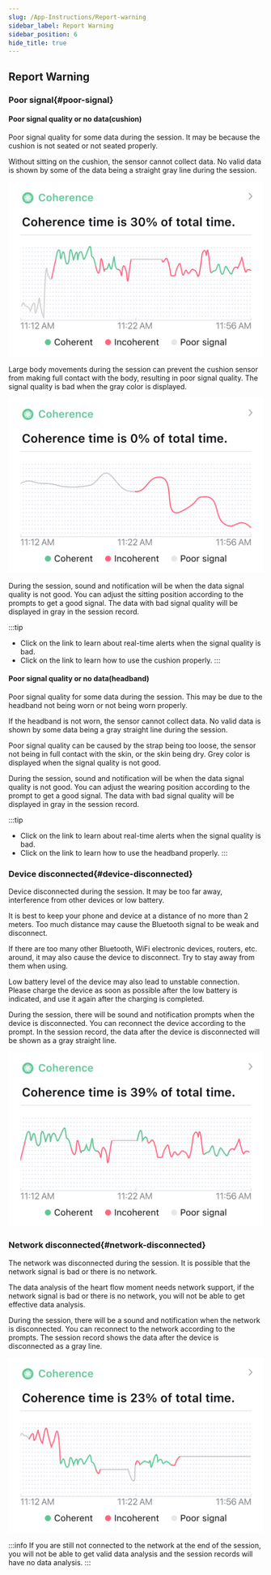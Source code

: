 ```yaml
---
slug: /App-Instructions/Report-warning
sidebar_label: Report Warning
sidebar_position: 6
hide_title: true
---
```


## Report Warning
### Poor signal{#poor-signal}
#### Poor signal quality or no data(cushion)
Poor signal quality for some data during the session. It may be because the cushion is not seated or not seated properly.

Without sitting on the cushion, the sensor cannot collect data. No valid data is shown by some of the data being a straight gray line during the session.

![Poor signal](ImagesH/poor_signal_2.png)

Large body movements during the session can prevent the cushion sensor from making full contact with the body, resulting in poor signal quality. The signal quality is bad when the gray color is displayed.

![Poor signal](ImagesH/poor_signal_1.png)

During the session, sound and notification will be when the data signal quality is not good. You can adjust the sitting position according to the prompts to get a good signal. The data with bad signal quality will be displayed in gray in the session record.

:::tip
* Click on the link to learn about real-time alerts when the signal quality is bad.
* Click on the link to learn how to use the cushion properly.
:::

#### Poor signal quality or no data(headband)

Poor signal quality for some data during the session. This may be due to the headband not being worn or not being worn properly.

If the headband is not worn, the sensor cannot collect data. No valid data is shown by some data being a gray straight line during the session.

Poor signal quality can be caused by the strap being too loose, the sensor not being in full contact with the skin, or the skin being dry. Grey color is displayed when the signal quality is not good.

During the session, sound and notification will be when the data signal quality is not good. You can adjust the wearing position according to the prompt to get a good signal. The data with bad signal quality will be displayed in gray in the session record.


:::tip
* Click on the link to learn about real-time alerts when the signal quality is bad.
* Click on the link to learn how to use the headband properly.
:::

### Device disconnected{#device-disconnected}

Device disconnected during the session. It may be too far away, interference from other devices or low battery.

It is best to keep your phone and device at a distance of no more than 2 meters. Too much distance may cause the Bluetooth signal to be weak and disconnect.

If there are too many other Bluetooth, WiFi electronic devices, routers, etc. around, it may also cause the device to disconnect. Try to stay away from them when using.

Low battery level of the device may also lead to unstable connection. Please charge the device as soon as possible after the low battery is indicated, and use it again after the charging is completed.

During the session, there will be sound and notification prompts when the device is disconnected. You can reconnect the device according to the prompt. In the session record, the data after the device is disconnected will be shown as a gray straight line.

![Device Disconnected](ImagesH/device_disconnected.png)

### Network disconnected{#network-disconnected}
The network was disconnected during the session. It is possible that the network signal is bad or there is no network.

The data analysis of the heart flow moment needs network support, if the network signal is bad or there is no network, you will not be able to get effective data analysis.

During the session, there will be a sound and notification when the network is disconnected. You can reconnect to the network according to the prompts. The session record shows the data after the device is disconnected as a gray line.

![Network Disconnected](ImagesH/network_disconnected.png)

:::info
If you are still not connected to the network at the end of the session, you will not be able to get valid data analysis and the session records will have no data analysis.
:::